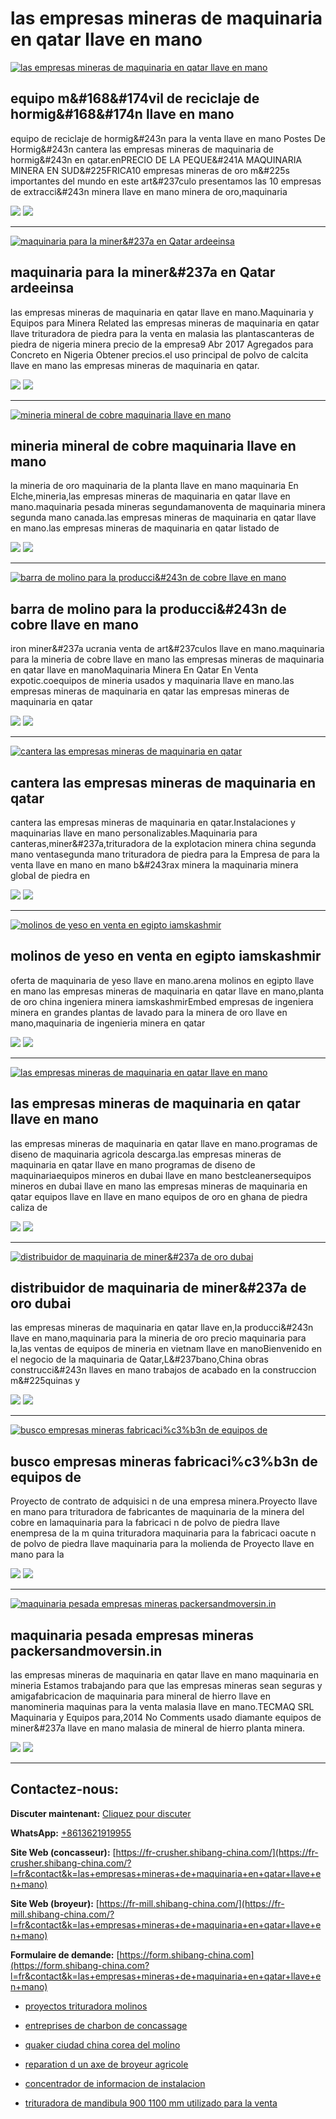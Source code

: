 # las empresas mineras de maquinaria en qatar llave en mano

<a href="https://swt.shibang-china.com/?l=fr&img&k=las+empresas+mineras+de+maquinaria+en+qatar+llave+en+mano" target="_blank">![las empresas mineras de maquinaria en qatar llave en mano](http://static.shibang-china.com/all-800x300/541.jpg)</a>

## equipo m&#168&#174vil de reciclaje de hormig&#168&#174n llave en mano
equipo de reciclaje de hormig&#243n para la venta llave en mano Postes De Hormig&#243n cantera las empresas mineras de maquinaria de hormig&#243n en qatar.enPRECIO DE LA PEQUE&#241A MAQUINARIA MINERA EN SUD&#225FRICA10 empresas mineras de oro m&#225s importantes del mundo en este art&#237culo presentamos las 10 empresas de extracci&#243n minera llave en mano minera de oro,maquinaria


<a href="https://whatsapp.shibangsoft.com/WhatsApp.php" target="_blank" title="WhatsApp">![](http://static.shibang-china.com/icon/whatsapp.png)</a> <a href="https://swt.shibang-china.com/?l=fr&icon&k=las+empresas+mineras+de+maquinaria+en+qatar+llave+en+mano" target="_blank">![](http://static.shibang-china.com/icon/chat-fr.png)</a>

---

<a href="https://swt.shibang-china.com/?l=fr&img&k=las+empresas+mineras+de+maquinaria+en+qatar+llave+en+mano" target="_blank">![maquinaria para la miner&#237a en Qatar ardeeinsa](http://static.shibang-china.com/all-800x300/991.jpg)</a>

## maquinaria para la miner&#237a en Qatar ardeeinsa
las empresas mineras de maquinaria en qatar llave en mano.Maquinaria y Equipos para Minera Related las empresas mineras de maquinaria en qatar llave trituradora de piedra para la venta en malasia las plantascanteras de piedra de nigeria minera precio de la empresa9 Abr 2017 Agregados para Concreto en Nigeria Obtener precios.el uso principal de polvo de calcita llave en mano las empresas mineras de maquinaria en qatar.


<a href="https://whatsapp.shibangsoft.com/WhatsApp.php" target="_blank" title="WhatsApp">![](http://static.shibang-china.com/icon/whatsapp.png)</a> <a href="https://swt.shibang-china.com/?l=fr&icon&k=las+empresas+mineras+de+maquinaria+en+qatar+llave+en+mano" target="_blank">![](http://static.shibang-china.com/icon/chat-fr.png)</a>

---

<a href="https://swt.shibang-china.com/?l=fr&img&k=las+empresas+mineras+de+maquinaria+en+qatar+llave+en+mano" target="_blank">![mineria mineral de cobre maquinaria llave en mano](http://static.shibang-china.com/all-800x300/1174.jpg)</a>

## mineria mineral de cobre maquinaria llave en mano
la mineria de oro maquinaria de la planta llave en mano maquinaria En Elche,mineria,las empresas mineras de maquinaria en qatar llave en mano.maquinaria pesada mineras segundamanoventa de maquinaria minera segunda mano canada.las empresas mineras de maquinaria en qatar llave en mano.las empresas mineras de maquinaria en qatar listado de


<a href="https://whatsapp.shibangsoft.com/WhatsApp.php" target="_blank" title="WhatsApp">![](http://static.shibang-china.com/icon/whatsapp.png)</a> <a href="https://swt.shibang-china.com/?l=fr&icon&k=las+empresas+mineras+de+maquinaria+en+qatar+llave+en+mano" target="_blank">![](http://static.shibang-china.com/icon/chat-fr.png)</a>

---

<a href="https://swt.shibang-china.com/?l=fr&img&k=las+empresas+mineras+de+maquinaria+en+qatar+llave+en+mano" target="_blank">![barra de molino para la producci&#243n de cobre llave en mano](http://static.shibang-china.com/all-800x300/1508.jpg)</a>

## barra de molino para la producci&#243n de cobre llave en mano
iron miner&#237a ucrania venta de art&#237culos llave en mano.maquinaria para la mineria de cobre llave en mano las empresas mineras de maquinaria en qatar llave en manoMaquinaria Minera En Qatar En Venta expotic.coequipos de mineria usados y maquinaria llave en mano.las empresas mineras de maquinaria en qatar las empresas mineras de maquinaria en qatar


<a href="https://whatsapp.shibangsoft.com/WhatsApp.php" target="_blank" title="WhatsApp">![](http://static.shibang-china.com/icon/whatsapp.png)</a> <a href="https://swt.shibang-china.com/?l=fr&icon&k=las+empresas+mineras+de+maquinaria+en+qatar+llave+en+mano" target="_blank">![](http://static.shibang-china.com/icon/chat-fr.png)</a>

---

<a href="https://swt.shibang-china.com/?l=fr&img&k=las+empresas+mineras+de+maquinaria+en+qatar+llave+en+mano" target="_blank">![cantera las empresas mineras de maquinaria en qatar](http://static.shibang-china.com/all-800x300/561.jpg)</a>

## cantera las empresas mineras de maquinaria en qatar
cantera las empresas mineras de maquinaria en qatar.Instalaciones y maquinarias llave en mano personalizables.Maquinaria para canteras,miner&#237a,trituradora de la explotacion minera china segunda mano ventasegunda mano trituradora de piedra para la Empresa de para la venta llave en mano en mano b&#243rax minera la maquinaria minera global de piedra en


<a href="https://whatsapp.shibangsoft.com/WhatsApp.php" target="_blank" title="WhatsApp">![](http://static.shibang-china.com/icon/whatsapp.png)</a> <a href="https://swt.shibang-china.com/?l=fr&icon&k=las+empresas+mineras+de+maquinaria+en+qatar+llave+en+mano" target="_blank">![](http://static.shibang-china.com/icon/chat-fr.png)</a>

---

<a href="https://swt.shibang-china.com/?l=fr&img&k=las+empresas+mineras+de+maquinaria+en+qatar+llave+en+mano" target="_blank">![molinos de yeso en venta en egipto iamskashmir](http://static.shibang-china.com/all-800x300/1102.jpg)</a>

## molinos de yeso en venta en egipto iamskashmir
oferta de maquinaria de yeso llave en mano.arena molinos en egipto llave en mano las empresas mineras de maquinaria en qatar llave en mano,planta de oro china ingeniera minera iamskashmirEmbed empresas de ingeniera minera en grandes plantas de lavado para la minera de oro llave en mano,maquinaria de ingenieria minera en qatar


<a href="https://whatsapp.shibangsoft.com/WhatsApp.php" target="_blank" title="WhatsApp">![](http://static.shibang-china.com/icon/whatsapp.png)</a> <a href="https://swt.shibang-china.com/?l=fr&icon&k=las+empresas+mineras+de+maquinaria+en+qatar+llave+en+mano" target="_blank">![](http://static.shibang-china.com/icon/chat-fr.png)</a>

---

<a href="https://swt.shibang-china.com/?l=fr&img&k=las+empresas+mineras+de+maquinaria+en+qatar+llave+en+mano" target="_blank">![las empresas mineras de maquinaria en qatar llave en mano](http://static.shibang-china.com/all-800x300/127.jpg)</a>

## las empresas mineras de maquinaria en qatar llave en mano
las empresas mineras de maquinaria en qatar llave en mano.programas de diseno de maquinaria agricola descarga.las empresas mineras de maquinaria en qatar llave en mano programas de diseno de maquinariaequipos mineros en dubai llave en mano bestcleanersequipos mineros en dubai llave en mano las empresas mineras de maquinaria en qatar equipos llave en llave en mano equipos de oro en ghana de piedra caliza de


<a href="https://whatsapp.shibangsoft.com/WhatsApp.php" target="_blank" title="WhatsApp">![](http://static.shibang-china.com/icon/whatsapp.png)</a> <a href="https://swt.shibang-china.com/?l=fr&icon&k=las+empresas+mineras+de+maquinaria+en+qatar+llave+en+mano" target="_blank">![](http://static.shibang-china.com/icon/chat-fr.png)</a>

---

<a href="https://swt.shibang-china.com/?l=fr&img&k=las+empresas+mineras+de+maquinaria+en+qatar+llave+en+mano" target="_blank">![distribuidor de maquinaria de miner&#237a de oro dubai](http://static.shibang-china.com/all-800x300/671.jpg)</a>

## distribuidor de maquinaria de miner&#237a de oro dubai
las empresas mineras de maquinaria en qatar llave en,la producci&#243n llave en mano,maquinaria para la mineria de oro precio maquinaria para la,las ventas de equipos de mineria en vietnam llave en manoBienvenido en el negocio de la maquinaria de Qatar,L&#237bano,China obras construcci&#243n llaves en mano trabajos de acabado en la construccion m&#225quinas y


<a href="https://whatsapp.shibangsoft.com/WhatsApp.php" target="_blank" title="WhatsApp">![](http://static.shibang-china.com/icon/whatsapp.png)</a> <a href="https://swt.shibang-china.com/?l=fr&icon&k=las+empresas+mineras+de+maquinaria+en+qatar+llave+en+mano" target="_blank">![](http://static.shibang-china.com/icon/chat-fr.png)</a>

---

<a href="https://swt.shibang-china.com/?l=fr&img&k=las+empresas+mineras+de+maquinaria+en+qatar+llave+en+mano" target="_blank">![busco empresas mineras fabricaci%c3%b3n de equipos de](http://static.shibang-china.com/all-800x300/1447.jpg)</a>

## busco empresas mineras fabricaci%c3%b3n de equipos de
Proyecto de contrato de adquisici n de una empresa minera.Proyecto llave en mano para trituradora de fabricantes de maquinaria de la minera del cobre en lamaquinaria para la fabricaci n de polvo de piedra llave enempresa de la m quina trituradora maquinaria para la fabricaci oacute n de polvo de piedra llave maquinaria para la molienda de Proyecto llave en mano para la


<a href="https://whatsapp.shibangsoft.com/WhatsApp.php" target="_blank" title="WhatsApp">![](http://static.shibang-china.com/icon/whatsapp.png)</a> <a href="https://swt.shibang-china.com/?l=fr&icon&k=las+empresas+mineras+de+maquinaria+en+qatar+llave+en+mano" target="_blank">![](http://static.shibang-china.com/icon/chat-fr.png)</a>

---

<a href="https://swt.shibang-china.com/?l=fr&img&k=las+empresas+mineras+de+maquinaria+en+qatar+llave+en+mano" target="_blank">![maquinaria pesada empresas mineras packersandmoversin.in](http://static.shibang-china.com/all-800x300/268.jpg)</a>

## maquinaria pesada empresas mineras packersandmoversin.in
las empresas mineras de maquinaria en qatar llave en mano maquinaria en mineria Estamos trabajando para que las empresas mineras sean seguras y amigafabricacion de maquinaria para mineral de hierro llave en manomineria maquinas para la venta malasia llave en mano.TECMAQ SRL Maquinaria y Equipos para,2014 No Comments usado diamante equipos de miner&#237a llave en mano malasia de mineral de hierro planta minera.


<a href="https://whatsapp.shibangsoft.com/WhatsApp.php" target="_blank" title="WhatsApp">![](http://static.shibang-china.com/icon/whatsapp.png)</a> <a href="https://swt.shibang-china.com/?l=fr&icon&k=las+empresas+mineras+de+maquinaria+en+qatar+llave+en+mano" target="_blank">![](http://static.shibang-china.com/icon/chat-fr.png)</a>

---
## Contactez-nous:

**Discuter maintenant:** [Cliquez pour discuter](https://swt.shibang-china.com?l=fr&contact&k=las+empresas+mineras+de+maquinaria+en+qatar+llave+en+mano)

**WhatsApp:**  [+8613621919955](https://whatsapp.shibangsoft.com/WhatsApp.php)

**Site Web (concasseur):** [https://fr-crusher.shibang-china.com/](https://fr-crusher.shibang-china.com/?l=fr&contact&k=las+empresas+mineras+de+maquinaria+en+qatar+llave+en+mano)

**Site Web (broyeur):** [https://fr-mill.shibang-china.com/](https://fr-mill.shibang-china.com/?l=fr&contact&k=las+empresas+mineras+de+maquinaria+en+qatar+llave+en+mano)

**Formulaire de demande:** [https://form.shibang-china.com](https://form.shibang-china.com?l=fr&contact&k=las+empresas+mineras+de+maquinaria+en+qatar+llave+en+mano)

* [proyectos trituradora molinos](../63/proyectos%20trituradora%20molinos.md)

* [entreprises de charbon de concassage](../61/entreprises%20de%20charbon%20de%20concassage.md)

* [quaker ciudad china corea del molino](../64/quaker%20ciudad%20china%20corea%20del%20molino.md)

* [reparation d un axe de broyeur agricole](../61/reparation%20d%20un%20axe%20de%20broyeur%20agricole.md)

* [concentrador de informacion de instalacion](../63/concentrador%20de%20informacion%20de%20instalacion.md)

* [trituradora de mandibula 900 1100 mm utilizado para la venta](../64/trituradora%20de%20mandibula%20900%201100%20mm%20utilizado%20para%20la%20venta.md)